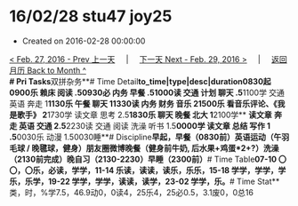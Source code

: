 # 16/02/28 stu47 joy25

* Created on 2016-02-28 00:00:00

[&lt; Feb. 27, 2016 - Prev 上一天](d27.md)     \|     [下一天 Next - Feb. 29, 2016 &gt;](d29.md)     \|     [返回月历 Back to Month ^](index.md)   
 **\# Pri Tasks**双拼杂务**\# Time Detail**to\_time\|type\|desc\|duration0830起0900乐 赖床 阅读 .50930必 内务 早餐 .51000读 交通 计划 聊天 .5**1100学 交通 英语 奔走 1**1130乐 午餐 聊天 11330读 内务 财务 音乐 21500乐 看音乐评论、《我是歌手》 2**1730学 读文章 思考 2.5**1830乐 聊天 晚餐 北大 1**2100学** **读文章** **奔走 英语 交通 2.5**2230读 交通 阅读 洗澡 听书 1.5**0000学 读文章 总结 写作 1 .5**0030乐 动漫 1.50030睡**\# Discipline**早起，早餐（0830前）英语运动（午羽毛球 / 晚毽球，健身）朋友圈微博晚餐（健身前牛奶, 后水果+鸡蛋\*2+?）洗澡（2130前完成）晚自习（2130-2230）早睡（2300前）**\# Time Table**07-10 〇〇，〇乐，必读，学学，11-14 乐读，读读，读乐，乐乐，15-18 学学，学学，学乐，乐学，19-22 学学，学学，读读，读学，23-02 学学，乐。**\# Time Stat**类，时，%学7.5，46.9动0，0读4，25乐4，25必0.5，3.1废0，0总16

